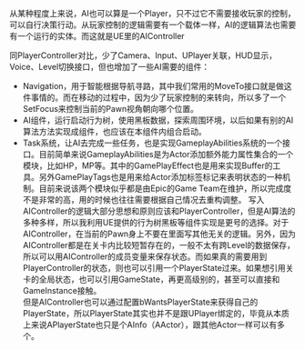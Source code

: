 从某种程度上来说，AI也可以算是一个Player，只不过它不需要接收玩家的控制，可以自行决策行动。从玩家控制的逻辑需要有一个载体一样，AI的逻辑算法也需要有一个运行的实体。而这就是UE里的AIController

同PlayerController对比，少了Camera、Input、UPlayer关联，HUD显示，Voice、Level切换接口，但也增加了一些AI需要的组件：
- Navigation，用于智能根据导航寻路，其中我们常用的MoveTo接口就是做这件事情的。而在移动的过程中，因为少了玩家控制的来转向，所以多了一个SetFocus来控制当前的Pawn视角朝向哪个位置。
- AI组件，运行启动行为树，使用黑板数据，探索周围环境，以后如果有别的AI算法方法实现成组件，也应该在本组件内组合启动。
- Task系统，让AI去完成一些任务，也是实现GameplayAbilities系统的一个接口。目前简单来说GameplayAbilities是为Actor添加额外能力属性集合的一个模块，比如HP，MP等。其中的GamePlayEffect也是用来实现Buffer的工具。另外GamePlayTags也是用来给Actor添加标签标记来表明状态的一种机制。目前来说该两个模块似乎都是由Epic的Game Team在维护，所以完成度不是非常的高，用的时候也往往需要根据自己情况去重构调整。
写入AIController的逻辑大部分思想和原则应该和PlayerController，但是AI算法的多种多样，所以我利用UE提供的行为树黑板等组件实现是更号的选择。对于AIController，在当前的Pawn身上不要在里面写其他无关的逻辑。另外，因为AIController都是在关卡内比较短暂存在的，一般不太有跨Level的数据保存，所以可以用AIController的成员变量来保存状态。而如果真的需要用到PlayerController的状态，则也可以引用一个PlayerState过来。如果想引用关卡的全局状态，也可以引用GameState，再更高级别的，甚至可以直接和GameInstance接触。  
但是AIController也可以通过配置bWantsPlayerState来获得自己的PlayerState，所以PlayerState其实也并不是跟UPlayer绑定的，毕竟从本质上来说APlayerState也只是个AInfo（AActor），跟其他Actor一样可以有多个。